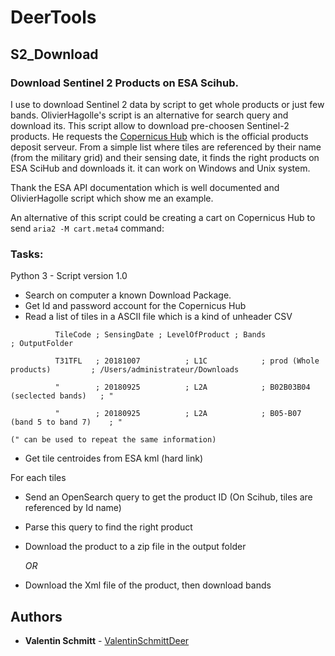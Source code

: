 # DeerTools

## S2_Download
### Download Sentinel 2 Products on ESA Scihub.
I use to download Sentinel 2 data by script to get whole products or just few bands. OlivierHagolle's script is an alternative for search query and download its.
This script allow to download pre-choosen Sentinel-2 products. He requests the [Copernicus Hub](https://scihub.copernicus.eu/dhus/#/home) which is the official products deposit serveur. From a simple list where tiles are referenced by their name (from the military grid) and their sensing date, it finds the right products on ESA SciHub and downloads it. it can work on Windows and Unix system. 

Thank the ESA API documentation which is well documented and OlivierHagolle script which show me an example. 

An alternative of this script could be creating a cart on Copernicus Hub to send `aria2 -M cart.meta4` command:
### Tasks:
Python 3 - Script version 1.0
- Search on computer a known Download Package. 
- Get Id and password account for the Copernicus Hub 
- Read a list of tiles in a ASCII file which is a kind of unheader CSV

`          TileCode ; SensingDate ; LevelOfProduct ; Bands                         ; OutputFolder`

`          T31TFL   ; 20181007          ; L1C            ; prod (Whole products)         ; /Users/administrateur/Downloads`

`          "        ; 20180925          ; L2A            ; B02B03B04 (seclected bands)   ; "`

`          "        ; 20180925          ; L2A            ; B05-B07 (band 5 to band 7)    ; "`

`(" can be used to repeat the same information)`

- Get tile centroides from ESA kml (hard link)

For each tiles

* Send an OpenSearch query to get the product ID (On Scihub, tiles are referenced by Id name)
* Parse this query to find the right product
* Download the product to a zip file in the output folder
    
    *OR*
    
* Download the Xml file of the product, then download bands

## Authors

* **Valentin Schmitt** - [ValentinSchmittDeer](https://github.com/ValentinSchmittDeer)
